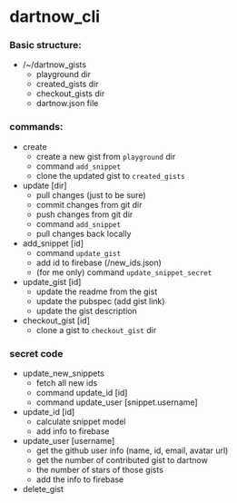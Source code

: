 # dartnow_cli

### Basic structure:

* /~/dartnow_gists
  * playground dir
  * created_gists dir
  * checkout_gists dir
  * dartnow.json file
  
### commands:

* create
  * create a new gist from `playground` dir
  * command `add_snippet`
  * clone the updated gist to `created_gists`
* update [dir]
  * pull changes (just to be sure) 
  * commit changes from git dir
  * push changes from git dir
  * command `add_snippet`
  * pull changes back locally
* add_snippet [id]
  * command `update_gist`
  * add id to firebase (/new_ids.json)
  * (for me only) command `update_snippet_secret`
* update_gist [id]
  * update the readme from the gist
  * update the pubspec (add gist link)
  * update the gist description
* checkout_gist [id]
  * clone a gist to `checkout_gist` dir

### secret code
* update_new_snippets
  * fetch all new ids
  * command update_id [id]
  * command update_user [snippet.username]
* update_id [id]
  * calculate snippet model
  * add info to firebase
* update_user [username]
  * get the github user info (name, id, email, avatar url)
  * get the number of contributed gist to dartnow
  * the number of stars of those gists
  * add the info to firebase
* delete_gist
